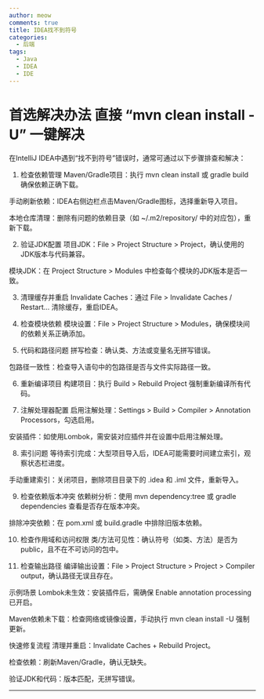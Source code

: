 ```yaml
---
author: meow
comments: true
title: IDEA找不到符号
categories:
  - 后端
tags:
  - Java
  - IDEA
  - IDE
---
```


# 首选解决办法 直接 “mvn clean install -U” 一键解决

在IntelliJ IDEA中遇到“找不到符号”错误时，通常可通过以下步骤排查和解决：

1. 检查依赖管理
   Maven/Gradle项目：执行 mvn clean install 或 gradle build 确保依赖正确下载。

手动刷新依赖：IDEA右侧边栏点击Maven/Gradle图标，选择重新导入项目。

本地仓库清理：删除有问题的依赖目录（如 ~/.m2/repository/ 中的对应包），重新下载。

2. 验证JDK配置
   项目JDK：File > Project Structure > Project，确认使用的JDK版本与代码兼容。

模块JDK：在 Project Structure > Modules 中检查每个模块的JDK版本是否一致。

3. 清理缓存并重启
   Invalidate Caches：通过 File > Invalidate Caches / Restart... 清除缓存，重启IDEA。

4. 检查模块依赖
   模块设置：File > Project Structure > Modules，确保模块间的依赖关系正确添加。

5. 代码和路径问题
   拼写检查：确认类、方法或变量名无拼写错误。

包路径一致性：检查导入语句中的包路径是否与文件实际路径一致。

6. 重新编译项目
   构建项目：执行 Build > Rebuild Project 强制重新编译所有代码。

7. 注解处理器配置
   启用注解处理：Settings > Build > Compiler > Annotation Processors，勾选启用。

安装插件：如使用Lombok，需安装对应插件并在设置中启用注解处理。

8. 索引问题
   等待索引完成：大型项目导入后，IDEA可能需要时间建立索引，观察状态栏进度。

手动重建索引：关闭项目，删除项目目录下的 .idea 和 .iml 文件，重新导入。

9. 检查依赖版本冲突
   依赖树分析：使用 mvn dependency:tree 或 gradle dependencies 查看是否存在版本冲突。

排除冲突依赖：在 pom.xml 或 build.gradle 中排除旧版本依赖。

10. 检查作用域和访问权限
    类/方法可见性：确认符号（如类、方法）是否为 public，且不在不可访问的包中。

11. 检查输出路径
    编译输出设置：File > Project Structure > Project > Compiler output，确认路径无误且存在。

示例场景
Lombok未生效：安装插件后，需确保 Enable annotation processing 已开启。

Maven依赖未下载：检查网络或镜像设置，手动执行 mvn clean install -U 强制更新。

快速修复流程
清理并重启：Invalidate Caches + Rebuild Project。

检查依赖：刷新Maven/Gradle，确认无缺失。

验证JDK和代码：版本匹配，无拼写错误。

---
